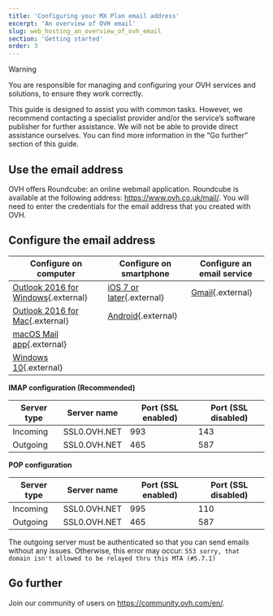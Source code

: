 ```yaml
---
title: 'Configuring your MX Plan email address'
excerpt: 'An overview of OVH email'
slug: web_hosting_an_overview_of_ovh_email
section: 'Getting started'
order: 3
---
```


> [!warning]
>
> You are responsible for managing and configuring your OVH services and solutions, to ensure they work correctly. 
> 
> This guide is designed to assist you with common tasks. However, we recommend contacting a specialist provider and/or the service’s software publisher for further assistance. We will not be able to provide direct assistance ourselves. You can find more information in the “Go further” section of this guide. 
> 

## Use the email address

OVH offers Roundcube: an online webmail application. Roundcube is available at the following address: <https://www.ovh.co.uk/mail/>. You will need to enter the credentials for the email address that you created with OVH.

## Configure the email address

|Configure on computer|Configure on smartphone|Configure an email service|
|---|---|---|
|[Outlook 2016 for Windows](https://docs.ovh.com/gb/en/emails/configuration-outlook-2016/){.external}|[iOS 7 or later](https://docs.ovh.com/gb/en/emails/email_hosting_iphone_ios_91_configuration/){.external}|[Gmail](https://docs.ovh.com/gb/en/emails/gmail-configuration/){.external}|
|[Outlook 2016 for Mac](https://docs.ovh.com/gb/en/emails/configuration-outlook-2016-mac/){.external}|[Android](https://docs.ovh.com/gb/en/emails/configuration-android/){.external}| |
|[macOS Mail app](https://docs.ovh.com/gb/en/emails/guide-configuring-mail-on-macos/){.external}| | |
|[Windows 10](https://docs.ovh.com/gb/en/emails/mail-configuration-windows-10/){.external}| | |

**IMAP configuration (Recommended)**

|Server type|Server name|Port (SSL enabled)|Port (SSL disabled)|
|---|---|---|---|
|Incoming|SSL0.OVH.NET|993|143|
|Outgoing|SSL0.OVH.NET|465|587|

**POP configuration**

|Server type|Server name|Port (SSL enabled)|Port (SSL disabled)|
|---|---|---|---|
|Incoming|SSL0.OVH.NET|995|110|
|Outgoing|SSL0.OVH.NET|465|587|

The outgoing server must be authenticated so that you can send emails without any issues. Otherwise, this error may occur: `553 sorry, that domain isn't allowed to be relayed thru this MTA (#5.7.1)`

## Go further

Join our community of users on <https://community.ovh.com/en/>.